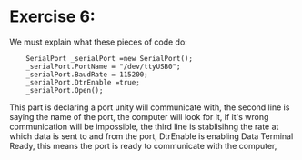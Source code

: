 # Exercise 6:

We must explain what these pieces of code do:

        SerialPort _serialPort =new SerialPort();  
        _serialPort.PortName = "/dev/ttyUSB0";
        _serialPort.BaudRate = 115200;
        _serialPort.DtrEnable =true;
        _serialPort.Open();

This part is declaring a port unity will communicate with, the second line is saying the name of the port, the computer will look for it, if it's wrong communication will be impossible, the third line is stablisihng the rate at which data is sent to and from the port, DtrEnable is enabling Data Terminal Ready, this means the port is ready to communicate with the computer, 